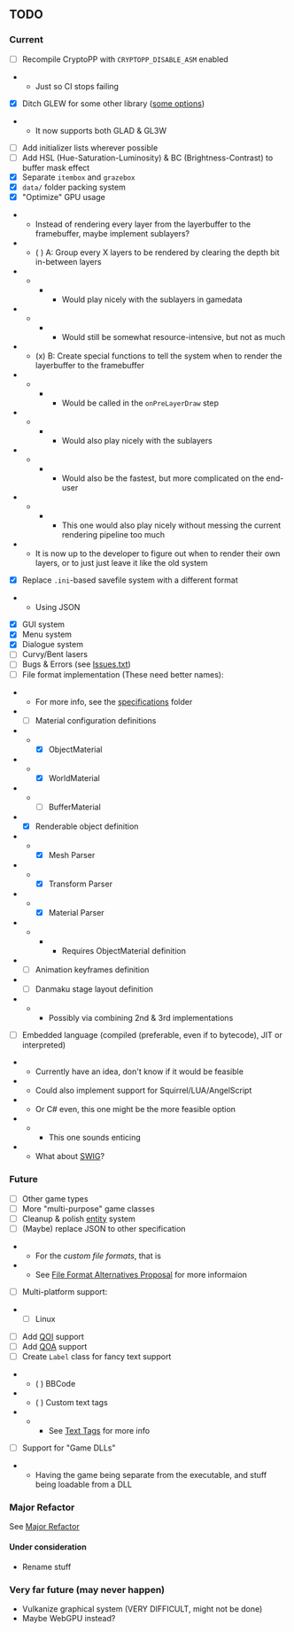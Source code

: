 ## TODO

### Current
- [ ] Recompile CryptoPP with `CRYPTOPP_DISABLE_ASM` enabled
- - Just so CI stops failing
- [x] Ditch GLEW for some other library ([some options](https://www.khronos.org/opengl/wiki/OpenGL_Loading_Library))
- - It now supports both GLAD & GL3W
- [ ] Add initializer lists wherever possible
- [ ] Add HSL (Hue-Saturation-Luminosity) & BC (Brightness-Contrast) to buffer mask effect
- [x] Separate `itembox` and `grazebox`
- [x] `data/` folder packing system
- [x] "Optimize" GPU usage
- - Instead of rendering every layer from the layerbuffer to the framebuffer, maybe implement sublayers?
- - ( ) A: Group every X layers to be rendered by clearing the depth bit in-between layers
- - - - Would play nicely with the sublayers in gamedata
- - - - Would still be somewhat resource-intensive, but not as much
- - (x) B: Create special functions to tell the system when to render the layerbuffer to the framebuffer
- - - - Would be called in the `onPreLayerDraw` step
- - - - Would also play nicely with the sublayers
- - - - Would also be the fastest, but more complicated on the end-user
- - - - This one would also play nicely without messing the current rendering pipeline too much
- - It is now up to the developer to figure out when to render their own layers, or to just just leave it like the old system
- [x] Replace `.ini`-based savefile system with a different format
- - Using JSON
- [x] GUI system
- [x] Menu system
- [x] Dialogue system
- [ ] Curvy/Bent lasers
- [ ] Bugs & Errors (see [Issues.txt](../../Issues.txt))
- [ ] File format implementation (These need better names):
- - For more info, see the [specifications](../specifications) folder
- - [ ] Material configuration definitions
- - - [x] ObjectMaterial
- - - [x] WorldMaterial
- - - [ ] BufferMaterial
- - [x] Renderable object definition
- - - [x] Mesh Parser
- - - [x] Transform Parser
- - - [x] Material Parser
- - - - Requires ObjectMaterial definition
- - [ ] Animation keyframes definition
- - [ ] Danmaku stage layout definition
- - - Possibly via combining 2nd & 3rd implementations
- [ ] Embedded language (compiled (preferable, even if to bytecode), JIT or interpreted)
- - Currently have an idea, don't know if it would be feasible
- - Could also implement support for Squirrel/LUA/AngelScript
- - Or C# even, this one might be the more feasible option
- - - This one sounds enticing
- - What about [SWIG](https://www.swig.org/)?

### Future

- [ ] Other game types
- [ ] More "multi-purpose" game classes
- [ ] Cleanup & polish [entity](../../src/collection/entity/entity.hpp) system
- [ ] (Maybe) replace JSON to other specification
- - For the *custom file formats*, that is
- - See [File Format Alternatives Proposal](../../docs/changes/AltFormats.md) for more informaion
- [ ] Multi-platform support:
- - [ ] Linux
- [ ] Add [QOI](https://github.com/phoboslab/qoi/blob/master/qoi.h) support
- [ ] Add [QOA](https://github.com/phoboslab/qoa/blob/master/qoa.h) support
- [ ] Create `Label` class for fancy text support
- - ( ) BBCode
- - ( ) Custom text tags
- - - See [Text Tags](../specifications/text-tags.md) for more info
- [ ] Support for "Game DLLs"
- - Having the game being separate from the executable, and stuff being loadable from a DLL

### Major Refactor

See [Major Refactor](Refactor.md)

#### Under consideration

- Rename stuff

### Very far future (may never happen)

- Vulkanize graphical system (VERY DIFFICULT, might not be done)
- Maybe WebGPU instead?
